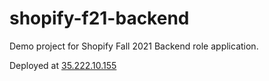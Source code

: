# shopify-f21-backend

Demo project for Shopify Fall 2021 Backend role application.

Deployed at [35.222.10.155](35.222.10.155)
